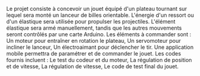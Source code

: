 Le projet consiste à concevoir un jouet équipé d'un plateau tournant sur lequel sera monté un lanceur de billes orientable. L'énergie d'un ressort ou d'un élastique sera utilisée pour propulser les projectiles. L'élément élastique sera armé manuellement, tandis que les autres mouvements seront contrôlés par une carte Arduino.
Les éléments à commander sont :
Un moteur pour entraîner en rotation le plateau,
Un servomoteur pour incliner le lanceur,
Un électroaimant pour déclencher le tir.
Une application mobile permettra de paramétrer et de commander le jouet.
Les codes fournis incluent :
Le test du codeur et du moteur,
La régulation de position et de vitesse,
La régulation de vitesse,
Le code de test final du jouet.

